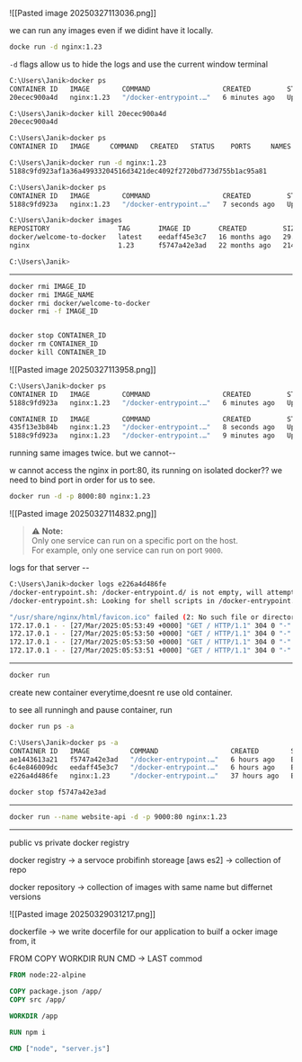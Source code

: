 ![[Pasted image 20250327113036.png]]

we can run any images even if we didint have it locally.
```sh
docke run -d nginx:1.23
```
`-d` flags allow us to hide the logs and use the current window terminal

```sh
C:\Users\Janik>docker ps
CONTAINER ID   IMAGE        COMMAND                  CREATED         STATUS         PORTS     NAMES
20ecec900a4d   nginx:1.23   "/docker-entrypoint.…"   6 minutes ago   Up 6 minutes   80/tcp    trusting_carson

C:\Users\Janik>docker kill 20ecec900a4d
20ecec900a4d

C:\Users\Janik>docker ps
CONTAINER ID   IMAGE     COMMAND   CREATED   STATUS    PORTS     NAMES

C:\Users\Janik>docker run -d nginx:1.23
5188c9fd923af1a36a49933204516d3421dec4092f2720bd773d755b1ac95a81

C:\Users\Janik>docker ps
CONTAINER ID   IMAGE        COMMAND                  CREATED         STATUS         PORTS     NAMES
5188c9fd923a   nginx:1.23   "/docker-entrypoint.…"   7 seconds ago   Up 7 seconds   80/tcp    sweet_ramanujan

C:\Users\Janik>docker images
REPOSITORY                 TAG       IMAGE ID       CREATED         SIZE
docker/welcome-to-docker   latest    eedaff45e3c7   16 months ago   29.5MB
nginx                      1.23      f5747a42e3ad   22 months ago   214MB

C:\Users\Janik>
```


-----------------
```bash
docker rmi IMAGE_ID
docker rmi IMAGE_NAME
docker rmi docker/welcome-to-docker
docker rmi -f IMAGE_ID


docker stop CONTAINER_ID
docker rm CONTAINER_ID
docker kill CONTAINER_ID

```

![[Pasted image 20250327113958.png]]


```sh
C:\Users\Janik>docker ps
CONTAINER ID   IMAGE        COMMAND                  CREATED         STATUS         PORTS     NAMES
5188c9fd923a   nginx:1.23   "/docker-entrypoint.…"   6 minutes ago   Up 6 minutes   80/tcp    sweet_ramanujan

```

```sh
CONTAINER ID   IMAGE        COMMAND                  CREATED         STATUS         PORTS     NAMES
435f13e3b84b   nginx:1.23   "/docker-entrypoint.…"   8 seconds ago   Up 7 seconds   80/tcp    fervent_diffie
5188c9fd923a   nginx:1.23   "/docker-entrypoint.…"   9 minutes ago   Up 9 minutes   80/tcp    sweet_ramanujan

```

running same images twice. but we cannot--

w cannot access the nginx in port:80, its running on isolated docker?? we need to bind port in order for us to see.

```sh 
docker run -d -p 8000:80 nginx:1.23
```

![[Pasted image 20250327114832.png]]

> ⚠ **Note:**  
> Only one service can run on a specific port on the host.  
> For example, only one service can run on port `9000`.

logs for that server -- 

```sh
C:\Users\Janik>docker logs e226a4d486fe
/docker-entrypoint.sh: /docker-entrypoint.d/ is not empty, will attempt to perform configuration
/docker-entrypoint.sh: Looking for shell scripts in /docker-entrypoint.d/

"/usr/share/nginx/html/favicon.ico" failed (2: No such file or directory), client: 172.17.0.1, server: localhost, request: "GET /favicon.ico HTTP/1.1", host: "localhost:8000", referrer: "http://localhost:8000/"
172.17.0.1 - - [27/Mar/2025:05:53:49 +0000] "GET / HTTP/1.1" 304 0 "-" "Mozilla/5.0 (Windows NT 10.0; Win64; x64) AppleWebKit/537.36 (KHTML, like Gecko) Chrome/134.0.0.0 Safari/537.36" "-"
172.17.0.1 - - [27/Mar/2025:05:53:50 +0000] "GET / HTTP/1.1" 304 0 "-" "Mozilla/5.0 (Windows NT 10.0; Win64; x64) AppleWebKit/537.36 (KHTML, like Gecko) Chrome/134.0.0.0 Safari/537.36" "-"
172.17.0.1 - - [27/Mar/2025:05:53:50 +0000] "GET / HTTP/1.1" 304 0 "-" "Mozilla/5.0 (Windows NT 10.0; Win64; x64) AppleWebKit/537.36 (KHTML, like Gecko) Chrome/134.0.0.0 Safari/537.36" "-"
172.17.0.1 - - [27/Mar/2025:05:53:51 +0000] "GET / HTTP/1.1" 304 0 "-" "Mozilla/5.0 (Windows NT 10.0; Win64; x64) AppleWebKit/537.36 (KHTML, like Gecko) Chrome/134.0.0.0 Safari/537.36" "-"

```

---------------------------
```sh
docker run
```
create new container everytime,doesnt re use old container.

to see all runningh and pause container, run 

```sh
docker run ps -a 

C:\Users\Janik>docker ps -a
CONTAINER ID   IMAGE          COMMAND                  CREATED        STATUS                    PORTS     NAMES
ae1443613a21   f5747a42e3ad   "/docker-entrypoint.…"   6 hours ago    Exited (0) 4 hours ago              blissful_einstein
6c4e846009dc   eedaff45e3c7   "/docker-entrypoint.…"   6 hours ago    Exited (0) 6 hours ago              naughty_williams
e226a4d486fe   nginx:1.23     "/docker-entrypoint.…"   37 hours ago   Exited (0) 37 hours ago             elegant_nash

docker stop f5747a42e3ad
```

-------------

```bash
docker run --name website-api -d -p 9000:80 nginx:1.23
```

----

public vs private docker registry
 
docker registry -> a servoce probifinh storeage [aws es2]
-> collection of repo

docker repository -> collection of images with same name but differnet versions

 ![[Pasted image 20250329031217.png]]

dockerfile -> we write docerfile for our application to builf a ocker image from, it 

FROM 
COPY 
WORKDIR
RUN 
CMD -> LAST commod


```dockerfile
FROM node:22-alpine

COPY package.json /app/
COPY src /app/  
  
WORKDIR /app

RUN npm i

CMD ["node", "server.js"]
```



